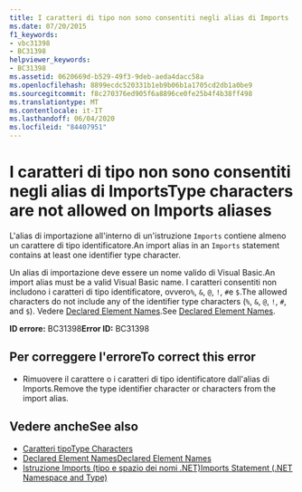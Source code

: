 ```yaml
---
title: I caratteri di tipo non sono consentiti negli alias di Imports
ms.date: 07/20/2015
f1_keywords:
- vbc31398
- BC31398
helpviewer_keywords:
- BC31398
ms.assetid: 0620669d-b529-49f3-9deb-aeda4dacc58a
ms.openlocfilehash: 8899ecdc520331b1eb9b06b1a1705cd2db1a0be9
ms.sourcegitcommit: f8c270376ed905f6a8896ce0fe25b4f4b38ff498
ms.translationtype: MT
ms.contentlocale: it-IT
ms.lasthandoff: 06/04/2020
ms.locfileid: "84407951"
---
```

# <a name="type-characters-are-not-allowed-on-imports-aliases"></a><span data-ttu-id="d7962-102">I caratteri di tipo non sono consentiti negli alias di Imports</span><span class="sxs-lookup"><span data-stu-id="d7962-102">Type characters are not allowed on Imports aliases</span></span>
<span data-ttu-id="d7962-103">L'alias di importazione all'interno di un'istruzione `Imports` contiene almeno un carattere di tipo identificatore.</span><span class="sxs-lookup"><span data-stu-id="d7962-103">An import alias in an `Imports` statement contains at least one identifier type character.</span></span>  
  
 <span data-ttu-id="d7962-104">Un alias di importazione deve essere un nome valido di Visual Basic.</span><span class="sxs-lookup"><span data-stu-id="d7962-104">An import alias must be a valid Visual Basic name.</span></span> <span data-ttu-id="d7962-105">I caratteri consentiti non includono i caratteri di tipo identificatore, ovvero`%`, `&`, `@`, `!`, `#`e `$`.</span><span class="sxs-lookup"><span data-stu-id="d7962-105">The allowed characters do not include any of the identifier type characters (`%`, `&`, `@`, `!`, `#`, and `$`).</span></span> <span data-ttu-id="d7962-106">Vedere [Declared Element Names](../programming-guide/language-features/declared-elements/declared-element-names.md).</span><span class="sxs-lookup"><span data-stu-id="d7962-106">See [Declared Element Names](../programming-guide/language-features/declared-elements/declared-element-names.md).</span></span>  
  
 <span data-ttu-id="d7962-107">**ID errore:** BC31398</span><span class="sxs-lookup"><span data-stu-id="d7962-107">**Error ID:** BC31398</span></span>  
  
## <a name="to-correct-this-error"></a><span data-ttu-id="d7962-108">Per correggere l'errore</span><span class="sxs-lookup"><span data-stu-id="d7962-108">To correct this error</span></span>  
  
- <span data-ttu-id="d7962-109">Rimuovere il carattere o i caratteri di tipo identificatore dall'alias di Imports.</span><span class="sxs-lookup"><span data-stu-id="d7962-109">Remove the type identifier character or characters from the import alias.</span></span>  
  
## <a name="see-also"></a><span data-ttu-id="d7962-110">Vedere anche</span><span class="sxs-lookup"><span data-stu-id="d7962-110">See also</span></span>

- [<span data-ttu-id="d7962-111">Caratteri tipo</span><span class="sxs-lookup"><span data-stu-id="d7962-111">Type Characters</span></span>](../programming-guide/language-features/data-types/type-characters.md)
- [<span data-ttu-id="d7962-112">Declared Element Names</span><span class="sxs-lookup"><span data-stu-id="d7962-112">Declared Element Names</span></span>](../programming-guide/language-features/declared-elements/declared-element-names.md)
- [<span data-ttu-id="d7962-113">Istruzione Imports (tipo e spazio dei nomi .NET)</span><span class="sxs-lookup"><span data-stu-id="d7962-113">Imports Statement (.NET Namespace and Type)</span></span>](../language-reference/statements/imports-statement-net-namespace-and-type.md)
